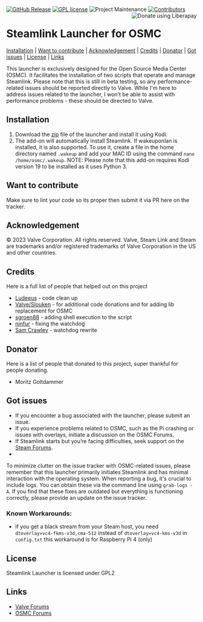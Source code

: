 [![GitHub Release][releases-shield]][releases]
[![GPL license](https://img.shields.io/badge/License-GPL-blue.svg?style=for-the-badge)](LICENSE.md)
![Project Maintenance][maintenance-shield1]
[![Contributors][contributors-shield]][contributors]
<a href="https://liberapay.com/Toast/donate"><img alt="Donate using Liberapay" align="right" align="top" src="https://liberapay.com/assets/widgets/donate.svg"></a>
# Steamlink Launcher for OSMC

  [Installation](#installation) | [Want to contribute](#want-to-contribute) | [Acknowledgement](#acknowledgement) |  [Credits](#credits) | [Donator](#donator) | [Got issues](#got-issues) | [License](#license) | [Links](#links)



This launcher is exclusively designed for the Open Source Media Center (OSMC). It facilitates the installation of two scripts that operate and manage Steamlink. Please note that this is still in beta testing, so any performance-related issues should be reported directly to Valve. While I'm here to address issues related to the launcher, I won't be able to assist with performance problems - these should be directed to Valve.

## Installation

1. Download the [zip](https://github.com/swetoast/steamlink-launcher/releases) file of the launcher and install it using Kodi.
2. The add-on will automatically install Steamlink. If wakeuponlan is installed, it is also supported. To use it, create a file in the home directory named `.wakeup` and add your MAC ID using the command `nano /home/osmc/.wakeup`.
NOTE: Please note that this add-on requires Kodi version 19 to be installed as it uses Python 3.

## Want to contribute


Make sure to lint your code so its proper then submit it via PR here on the tracker.

## Acknowledgement

© 2023 Valve Corporation. All rights reserved. Valve, Steam Link and Steam are trademarks and/or 
registered trademarks of Valve Corporation in the US and other countries. 

## Credits

Here is a full list of people that helped out on this project

* [Ludeeus](https://github.com/ludeeus) - code clean up
* [Valve/Slouken](https://github.com/swetoast/steamlink-launcher/commits?author=slouken) - for additional code donations and for adding lib replacement for OSMC
* [sgroen88](https://github.com/sgroen88) - adding shell execution to the script
* [ninfur](https://github.com/ninfur) - fixing the watchdog
* [Sam Crawley](https://github.com/sam-crawley) - watchdog rewrite 

## Donator

Here is a list of people that donated to this project, super thankful for people donating.

* Moritz Goltdammer

## Got issues

* If you encounter a bug associated with the launcher, please submit an issue.
* If you experience problems related to OSMC, such as the Pi crashing or issues with overlays, initiate a discussion on the OSMC Forums.
* If Steamlink starts but you’re facing difficulties, seek support on the [Steam Forums](https://steamcommunity.com/app/353380/discussions/).
* 
To minimize clutter on the issue tracker with OSMC-related issues, please remember that this launcher primarily initiates Steamlink and has minimal interaction with the operating system.
When reporting a bug, it's crucial to include logs. You can obtain these via the command line using `grab-logs -A`.
If you find that these fixes are outdated but everything is functioning correctly, please provide an update on the issue tracker.

### Known Workarounds:

* if you get a black stream from your Steam host, you need `dtoverlay=vc4-fkms-v3d,cma-512` instead of `dtoverlay=vc4-kms-v3d` in `config.txt` this workaround is for Raspberry Pi 4 (only)

## License

Steamlink Launcher is licensed under GPL2

## Links

* [Valve Forums](https://steamcommunity.com/app/353380/discussions/6/)
* [OSMC Forums](https://discourse.osmc.tv/t/regarding-steamlink/76800)

[contributors-shield]: https://img.shields.io/github/contributors/swetoast/steamlink-launcher.svg?style=for-the-badge
[contributors]: https://github.com/swetoast/steamlink-launcher/graphs/contributors/
[license-shield]: https://img.shields.io/github/license/swetoast/steamlink-launcher.svg?style=for-the-badge
[maintenance-shield1]: https://img.shields.io/badge/maintainer-Toast%20%40swetoast-blue.svg?style=for-the-badge
[releases-shield]: https://img.shields.io/github/release/swetoast/steamlink-launcher.svg?style=for-the-badge
[releases]: https://github.com/swetoast/steamlink-launcher/releases
